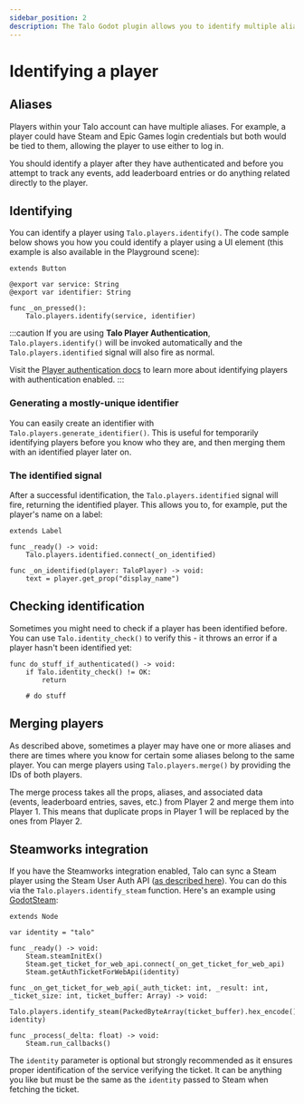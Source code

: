 ```yaml
---
sidebar_position: 2
description: The Talo Godot plugin allows you to identify multiple aliases, authenticate and sync your players with Steamworks.
---
```


# Identifying a player

## Aliases

Players within your Talo account can have multiple aliases.
For example, a player could have Steam and Epic Games login credentials but both would be tied to them, allowing the player to use either to log in.

You should identify a player after they have authenticated and before you attempt to track any events, add leaderboard entries or do anything related directly to the player.

## Identifying

You can identify a player using `Talo.players.identify()`. The code sample below shows you how you could identify a player using a UI element (this example is also available in the Playground scene):

```gdscript title="identify_button.gd"
extends Button

@export var service: String
@export var identifier: String

func _on_pressed():
	Talo.players.identify(service, identifier)
```

:::caution
If you are using **Talo Player Authentication**, `Talo.players.identify()` will be invoked automatically and the `Talo.players.identified` signal will also fire as normal.

Visit the [Player authentication docs](/docs/godot/player-authentication) to learn more about identifying players with authentication enabled.
:::

### Generating a mostly-unique identifier

You can easily create an identifier with `Talo.players.generate_identifier()`. This is useful for temporarily identifying players before you know who they are, and then merging them with an identified player later on.

### The identified signal

After a successful identification, the `Talo.players.identified` signal will fire, returning the identified player. This allows you to, for example, put the player's name on a label:

```gdscript title="player_name.gd"
extends Label

func _ready() -> void:
	Talo.players.identified.connect(_on_identified)

func _on_identified(player: TaloPlayer) -> void:
	text = player.get_prop("display_name")
```

## Checking identification

Sometimes you might need to check if a player has been identified before. You can use `Talo.identity_check()` to verify this - it throws an error if a player hasn't been identified yet:

```gdscript
func do_stuff_if_authenticated() -> void:
	if Talo.identity_check() != OK:
		return

	# do stuff
```

## Merging players

As described above, sometimes a player may have one or more aliases and there are times where you know for certain some aliases belong to the same player.
You can merge players using `Talo.players.merge()` by providing the IDs of both players.

The merge process takes all the props, aliases, and associated data (events, leaderboard entries, saves, etc.) from Player 2 and merge them into Player 1. This means that duplicate props in Player 1 will be replaced by the ones from Player 2.

## Steamworks integration

If you have the Steamworks integration enabled, Talo can sync a Steam player using the Steam User Auth API ([as described here](/docs/integrations/steamworks#authentication)). You can do this via the `Talo.players.identify_steam` function. Here's an example using [GodotSteam](https://godotsteam.com):

```gdscript
extends Node

var identity = "talo"

func _ready() -> void:
	Steam.steamInitEx()
	Steam.get_ticket_for_web_api.connect(_on_get_ticket_for_web_api)
	Steam.getAuthTicketForWebApi(identity)

func _on_get_ticket_for_web_api(_auth_ticket: int, _result: int, _ticket_size: int, ticket_buffer: Array) -> void:
	Talo.players.identify_steam(PackedByteArray(ticket_buffer).hex_encode(), identity)

func _process(_delta: float) -> void:
	Steam.run_callbacks()
```

The `identity` parameter is optional but strongly recommended as it ensures proper identification of the service verifying the ticket. It can be anything you like but must be the same as the `identity` passed to Steam when fetching the ticket.
